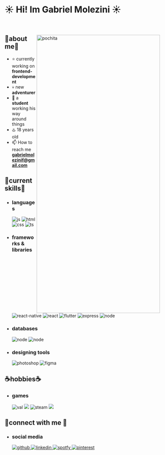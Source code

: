 <h1>  ☀️ Hi! Im Gabriel Molezini ☀️  </h2>

</br>

<div>

<img align="right" width="400" height="900" alt="pochita" src="https://i.imgur.com/Jnv9cz4.jpeg"/>

<h2>  🌱about me🌱 </h2>
  
- ⭐ currently working on **frontend-development**
- 💀 new **adventurer**
- 👾 a **student** working his way around things
- ♨️ 18 years old
- 📫 How to reach me **gabrielmolezinif@gmail.com**
  
<h2>  🚀current skills🚀  </h2>
  
- <h3> languages </h3>
  <img src = "https://img.shields.io/badge/JavaScript-323330?style=for-the-badge&logo=javascript&logoColor=F7DF1E" alt = "js" />
  <img src = "https://img.shields.io/badge/HTML5-E34F26?style=for-the-badge&logo=html5&logoColor=white" alt = "html" />
  <img src = "https://img.shields.io/badge/CSS3-1572B6?style=for-the-badge&logo=css3&logoColor=white" alt = "css" />
  <img src = "https://img.shields.io/badge/TypeScript-007ACC?style=for-the-badge&logo=typescript&logoColor=white" alt = "ts" />

- <h3> frameworks & libraries </h3>

  <img src = "https://img.shields.io/badge/react_native-%2320232a.svg?style=for-the-badge&logo=react&logoColor=%2361DAFB" alt = "react-native" />
  <img src = "https://img.shields.io/badge/React-20232A?style=for-the-badge&logo=react&logoColor=61DAFB" alt = "react" />
  <img src = "https://img.shields.io/badge/Flutter-02569B?style=for-the-badge&logo=flutter&logoColor=white" alt = "flutter" />
  <img src = "https://img.shields.io/badge/Express.js-404D59?style=for-the-badge" alt = "express" />
  <img src = "https://img.shields.io/badge/Node.js-43853D?style=for-the-badge&logo=node.js&logoColor=white" alt = "node" />

- <h3> databases</h3>
  <img src = "https://img.shields.io/badge/SQLite-07405E?style=for-the-badge&logo=sqlite&logoColor=white" alt = "node" />
  <img src = "https://img.shields.io/badge/MySQL-00000F?style=for-the-badge&logo=mysql&logoColor=white" alt = "node" />

- <h3>designing tools</h3>
  <img src = "https://img.shields.io/badge/adobe%20photoshop-%2331A8FF.svg?style=for-the-badge&logo=adobe%20photoshop&logoColor=white" alt = "photoshop" />
  <img src = "https://img.shields.io/badge/figma-%23F24E1E.svg?style=for-the-badge&logo=figma&logoColor=white" alt = "figma" />

<h2>☕hobbies☕</h2>

- <h3> games </h3>
  <img src = "https://img.shields.io/badge/Valorant-fa4454?style=for-the-badge&logo=valorant&logoColor=white" alt = "val" />
  <img src = "https://img.shields.io/badge/Itch.io-FA5C5C?style=for-the-badge&logo=itchdotio&logoColor=white" />
  <img src = "https://img.shields.io/badge/Steam-000000?style=for-the-badge&logo=steam&logoColor=white" alt = "steam" />

  <img src = "https://img.shields.io/badge/Battle.net-000?style=for-the-badge&logo=battle.net&logoColor=148EFF" />

<h2> 🔌connect with me 🔌 </h2>
  
- <h3> social media </h3>
  <a href="https://github.com/Molezinif" target="_blank">
    <img src=https://img.shields.io/badge/github-%2324292e.svg?&style=for-the-badge&logo=github&logoColor=white alt=github style="margin-bottom: 5px;" />
    </a>
    <a href="https://www.linkedin.com/in/gabriel-programmer/" target="_blank">
    <img src=https://img.shields.io/badge/linkedin-%231E77B5.svg?&style=for-the-badge&logo=linkedin&logoColor=white alt=linkedin style="margin-bottom: 5px;" />
    </a>
    <a href="https://open.spotify.com/user/ck8o1p0igjx8qx6ttjg826re8?si=269d1c434ddf42a1" target="_blank">
    <img src=https://img.shields.io/badge/Spotify-1ED760?&style=for-the-badge&logo=spotify&logoColor=white alt=spotfy style="margin-bottom: 5px;" />
    </a>
    
    <a href="https://br.pinterest.com/gabriel_molezini/" target="_blank">
    <img src=https://img.shields.io/badge/Pinterest-%23E60023.svg?&style=for-the-badge&logo=Pinterest&logoColor=white alt=pinterest style="margin-bottom: 5px;" />
    </a>

</br></br>

</div>
